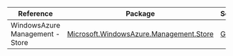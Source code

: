 | Reference | Package | Source |
|---|---|---|
|WindowsAzure Management - Store|[Microsoft.WindowsAzure.Management.Store](https://www.nuget.org/packages/Microsoft.WindowsAzure.Management.Store)|[GitHub](https://github.com/Azure/azure-sdk-for-net)|
